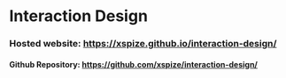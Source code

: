 # Interaction Design

### Hosted website: https://xspize.github.io/interaction-design/

#### Github Repository: https://github.com/xspize/interaction-design/